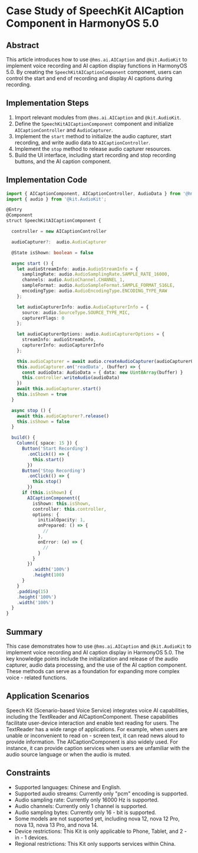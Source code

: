 # Case Study of SpeechKit AICaption Component in HarmonyOS 5.0

## Abstract
This article introduces how to use `@hms.ai.AICaption` and `@kit.AudioKit` to implement voice recording and AI caption display functions in HarmonyOS 5.0. By creating the `SpeechKitAICaptionComponent` component, users can control the start and end of recording and display AI captions during recording.

## Implementation Steps
1. Import relevant modules from `@hms.ai.AICaption` and `@kit.AudioKit`.
2. Define the `SpeechKitAICaptionComponent` component and initialize `AICaptionController` and `AudioCapturer`.
3. Implement the `start` method to initialize the audio capturer, start recording, and write audio data to `AICaptionController`.
4. Implement the `stop` method to release audio capturer resources.
5. Build the UI interface, including start recording and stop recording buttons, and the AI caption component.

## Implementation Code
```typescript
import { AICaptionComponent, AICaptionController, AudioData } from '@hms.ai.AICaption'; 
import { audio } from '@kit.AudioKit'; 

@Entry 
@Component 
struct SpeechKitAICaptionComponent { 

  controller = new AICaptionController 

  audioCapturer?:  audio.AudioCapturer 

  @State isShown: boolean = false 

  async start () { 
    let audioStreamInfo: audio.AudioStreamInfo = { 
      samplingRate: audio.AudioSamplingRate.SAMPLE_RATE_16000, 
      channels: audio.AudioChannel.CHANNEL_1, 
      sampleFormat: audio.AudioSampleFormat.SAMPLE_FORMAT_S16LE, 
      encodingType: audio.AudioEncodingType.ENCODING_TYPE_RAW 
    }; 

    let audioCapturerInfo: audio.AudioCapturerInfo = { 
      source: audio.SourceType.SOURCE_TYPE_MIC, 
      capturerFlags: 0 
    }; 

    let audioCapturerOptions: audio.AudioCapturerOptions = { 
      streamInfo: audioStreamInfo, 
      capturerInfo: audioCapturerInfo 
    }; 

    this.audioCapturer = await audio.createAudioCapturer(audioCapturerOptions) 
    this.audioCapturer.on('readData', (buffer) => { 
      const audioData: AudioData = { data: new Uint8Array(buffer) } 
      this.controller.writeAudio(audioData) 
    }) 
    await this.audioCapturer.start() 
    this.isShown = true 
  } 

  async stop () { 
    await this.audioCapturer?.release() 
    this.isShown = false 
  } 

  build() { 
    Column({ space: 15 }) { 
      Button('Start Recording') 
        .onClick(() => { 
          this.start() 
        }) 
      Button('Stop Recording') 
        .onClick(() => { 
          this.stop() 
        }) 
      if (this.isShown) { 
        AICaptionComponent({ 
          isShown: this.isShown, 
          controller: this.controller, 
          options: { 
            initialOpacity: 1, 
            onPrepared: () => { 
              // 
            }, 
            onError: (e) => { 
              // 
            } 
          } 
        }) 
          .width('100%') 
          .height(100) 
      } 
    } 
    .padding(15) 
    .height('100%') 
    .width('100%') 
  } 
} 
```

## Summary
This case demonstrates how to use `@hms.ai.AICaption` and `@kit.AudioKit` to implement voice recording and AI caption display in HarmonyOS 5.0. The key knowledge points include the initialization and release of the audio capturer, audio data processing, and the use of the AI caption component. These methods can serve as a foundation for expanding more complex voice - related functions.


## Application Scenarios
Speech Kit (Scenario-based Voice Service) integrates voice AI capabilities, including the TextReader and AICaptionComponent. These capabilities facilitate user-device interaction and enable text reading for users. The TextReader has a wide range of applications. For example, when users are unable or inconvenient to read on - screen text, it can read news aloud to provide information. The AICaptionComponent is also widely used. For instance, it can provide caption services when users are unfamiliar with the audio source language or when the audio is muted.

## Constraints
- Supported languages: Chinese and English.
- Supported audio streams: Currently only "pcm" encoding is supported.
- Audio sampling rate: Currently only 16000 Hz is supported.
- Audio channels: Currently only 1 channel is supported.
- Audio sampling bytes: Currently only 16 - bit is supported.
- Some models are not supported yet, including nova 12, nova 12 Pro, nova 13, nova 13 Pro, and nova 14.
- Device restrictions: This Kit is only applicable to Phone, Tablet, and 2 - in - 1 devices.
- Regional restrictions: This Kit only supports services within China.